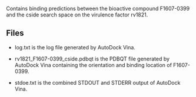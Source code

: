 Contains binding predictions between the bioactive compound F1607-0399 and the cside search space on the virulence factor rv1821.

## Files

- log.txt is the log file generated by AutoDock Vina.

- rv1821_F1607-0399_cside.pdbqt is the PDBQT file generated by AutoDock Vina containing the orientation and binding location of F1607-0399.

- stdoe.txt is the combined STDOUT and STDERR output of AutoDock Vina.

